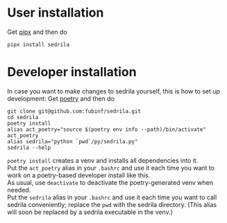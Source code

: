 # User installation

Get [pipx](https://pipx.pypa.io/stable/installation/) and then do

```
pipx install sedrila
```


# Developer installation

In case you want to make changes to sedrila yourself,
this is how to set up development:
Get [poetry](https://python-poetry.org/docs/) and then do

```
git clone git@github.com:fubinf/sedrila.git
cd sedrila
poetry install
alias act_poetry="source $(poetry env info --path)/bin/activate"
act_poetry
alias sedrila="python `pwd`/py/sedrila.py"
sedrila --help
```

`poetry install` creates a venv and installs all dependencies into it.  
Put the `act_poetry` alias in your `.bashrc` and use it each time you want to work
on a poetry-based developer install like this.  
As usual, use `deactivate` to deactivate the poetry-generated venv when needed.  
Put the `sedrila` alias in your `.bashrc` and use it each time you want to call
sedrila conveniently; replace the ``pwd`` with the sedrila directory.
(This alias will soon be replaced by a sedrila executable in the venv.)
